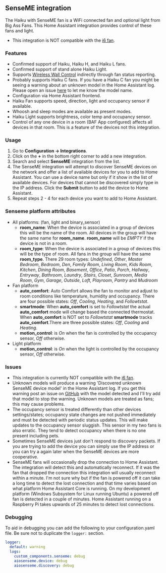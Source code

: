 ## SenseME integration

The Haiku with SenseME fan is a WiFi connected fan and optional light from Big Ass Fans. This Home Assistant integration provides control of these fans and light.

* This integration is NOT compatible with the [i6 fan](https://www.bigassfans.com/fans/i6/).

### Features

* Confirmed support of Haiku, Haiku H, and Haiku L fans.
* Confirmed support of stand alone Haiku Light.
* Supports [Wireless Wall Control](https://www.bigassfans.com/support/haiku-wireless-wall-control/) indirectly through fan status reporting.
* Probably supports Haiku C fans. If you have a Haiku C fan you might be seeing a warning about an unknown model in the Home Assistant log. Please open an issue [here](https://github.com/mikelawrence/senseme-hacs/issues) to let me know the model name.
* Configuration via Home Assistant frontend.
* Haiku Fan supports speed, direction, light and occupancy sensor if available.
* Whoosh and sleep modes are available as present modes.
* Haiku Light supports brightness, color temp and occupancy sensor.
* Control of any one device in a room (BAF App configured) affects all devices in that room. This is a feature of the devices not this integration.

### Usage

1. Go to **Configuration -> Integrations**.
2. Click on the **+** in the bottom right corner to add a new integration.
3. Search and select **SenseME** integration from the list.
4. The SenseME integration will attempt to discover SenseME devices on the network and offer a list of available devices for you to add to Home Assistant. You can use a device name but only if it show in the list of available devices. For devices that cannot be discovered simply type in the IP address. Click the **Submit** button to add the device to Home Assistant.
5. Repeat steps 2 - 4 for each device you want to add to Home Assistant.

### Senseme platform attributes

* All platforms: (fan, light and binary_sensor)
  * **room_name**: When the device is associated in a group of devices this will be the name of the room. All devices in the group will have the same name for **room_name**. **room_name** will be *EMPTY* if the device is not in a room.
  * **room_type**: When the device is associated in a group of devices this will be the type of room. All fans in the group will have the same **room_type**. There 29 room types: *Undefined*, *Other*, *Master Bedroom*, *Bedroom*, *Den*, *Family Room*, *Living Room*, *Kids Room*, *Kitchen*, *Dining Room*, *Basement*, *Office*, *Patio*, *Porch*, *Hallway*, *Entryway*, *Bathroom*, *Laundry*, *Stairs*, *Closet*, *Sunroom*, *Media Room*, *Gym*, *Garage*, *Outside*, *Loft*, *Playroom*, *Pantry* and *Mudroom*
* Fan platform
  * **auto_comfort**: Auto Comfort allows the fan to monitor and adjust to room conditions like temperature, humidity and occupancy. There are four possible states: *Off*, *Cooling*, *Heating*, and *Followtstat*.
  * **smartmode**: When **auto_comfort** is set to *Followtstat* the actual **auto_comfort** mode will change based the connected thermostat. When **auto_comfort** is NOT set to *Followtstat* **smartmode** tracks **auto_comfort**.There are three possible states: *Off*, *Cooling* and *Heating*.
  * **motion_control**: is *On* when the fan is controlled by the occupancy sensor, *Off* otherwise.
* Light platform
  * **motion_control**: is *On* when the light is controlled by the occupancy sensor, *Off* otherwise.

### Issues

* This integration is currently NOT compatible with the [i6 fan](https://www.bigassfans.com/fans/i6/).
* Unknown models will produce a warning 'Discovered unknown SenseME device model' in the Home Assistant log. If you get this warning post an issue on [GitHub](https://github.com/mikelawrence/senseme-hacs/issues) with the model detected and I'll try add that model to stop the warning. Unknown models are treated as fans; this may cause problems.
* The occupancy sensor is treated differently than other devices settings/states; occupancy state changes are not pushed immediately and must be detected with periodic status updates. This will make updates to the occupancy sensor sluggish. This sensor in my two fans is also erratic. They tend to detect occupancy when there is no one present including pets.
* Sometimes SenseME devices just don't respond to discovery packets. If you are trying to add the device you can simply use the IP address or you can try a again later when the SenseME devices are more cooperative.
* SenseME fans will occasionally drop the connection to Home Assistant. The integration will detect this and automatically reconnect. If it was the fan that dropped the connection this integration will usually reconnect within a minute. I'm not sure why but if the fan is powered off it can take a long time to detect the lost connection and that time varies based on what platform Home Assistant Core is running. On my development platform (Windows Subsystem for Linux running Ubuntu) a powered off fan is detected in a couple of minutes. Home Assistant running on a Raspberry Pi takes upwards of 25 minutes to detect lost connections.

### Debugging

To aid in debugging you can add the following to your configuration.yaml file. Be sure not to duplicate the ```logger:``` section.

```yaml
logger:
  default: warning
  logs:
    custom_components.senseme: debug
    aiosenseme.device: debug
    aiosenseme.discovery: debug
```
